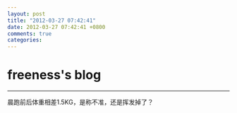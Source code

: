 ```yaml
---
layout: post
title: "2012-03-27 07:42:41"
date: 2012-03-27 07:42:41 +0800
comments: true
categories: 
---
```


# freeness's blog

----------

>
晨跑前后体重相差1.5KG，是称不准，还是挥发掉了？